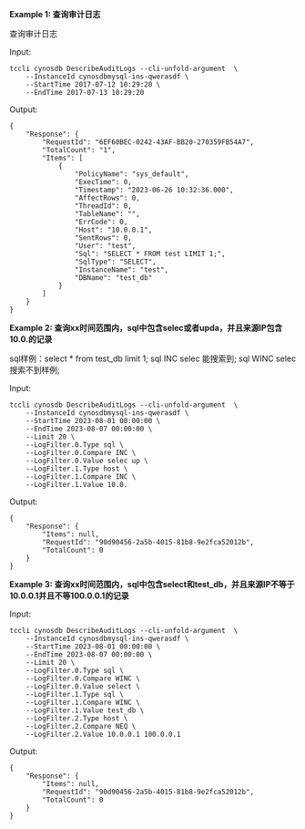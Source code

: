 **Example 1: 查询审计日志**

查询审计日志

Input: 

```
tccli cynosdb DescribeAuditLogs --cli-unfold-argument  \
    --InstanceId cynosdbmysql-ins-qwerasdf \
    --StartTime 2017-07-12 10:29:20 \
    --EndTime 2017-07-13 10:29:20
```

Output: 
```
{
    "Response": {
        "RequestId": "6EF60BEC-0242-43AF-BB20-270359FB54A7",
        "TotalCount": "1",
        "Items": [
            {
                "PolicyName": "sys_default",
                "ExecTime": 0,
                "Timestamp": "2023-06-26 10:32:36.000",
                "AffectRows": 0,
                "ThreadId": 0,
                "TableName": "",
                "ErrCode": 0,
                "Host": "10.0.0.1",
                "SentRows": 0,
                "User": "test",
                "Sql": "SELECT * FROM test LIMIT 1;",
                "SqlType": "SELECT",
                "InstanceName": "test",
                "DBName": "test_db"
            }
        ]
    }
}
```

**Example 2: 查询xx时间范围内，sql中包含selec或者upda，并且来源IP包含10.0.的记录**

sql样例：select * from test_db limit 1;
sql  INC selec 能搜索到;
sql  WINC selec 搜索不到样例;

Input: 

```
tccli cynosdb DescribeAuditLogs --cli-unfold-argument  \
    --InstanceId cynosdbmysql-ins-qwerasdf \
    --StartTime 2023-08-01 00:00:00 \
    --EndTime 2023-08-07 00:00:00 \
    --Limit 20 \
    --LogFilter.0.Type sql \
    --LogFilter.0.Compare INC \
    --LogFilter.0.Value selec up \
    --LogFilter.1.Type host \
    --LogFilter.1.Compare INC \
    --LogFilter.1.Value 10.0.
```

Output: 
```
{
    "Response": {
        "Items": null,
        "RequestId": "90d90456-2a5b-4015-81b8-9e2fca52012b",
        "TotalCount": 0
    }
}
```

**Example 3: 查询xx时间范围内，sql中包含select和test_db，并且来源IP不等于10.0.0.1并且不等100.0.0.1的记录**



Input: 

```
tccli cynosdb DescribeAuditLogs --cli-unfold-argument  \
    --InstanceId cynosdbmysql-ins-qwerasdf \
    --StartTime 2023-08-01 00:00:00 \
    --EndTime 2023-08-07 00:00:00 \
    --Limit 20 \
    --LogFilter.0.Type sql \
    --LogFilter.0.Compare WINC \
    --LogFilter.0.Value select \
    --LogFilter.1.Type sql \
    --LogFilter.1.Compare WINC \
    --LogFilter.1.Value test_db \
    --LogFilter.2.Type host \
    --LogFilter.2.Compare NEQ \
    --LogFilter.2.Value 10.0.0.1 100.0.0.1
```

Output: 
```
{
    "Response": {
        "Items": null,
        "RequestId": "90d90456-2a5b-4015-81b8-9e2fca52012b",
        "TotalCount": 0
    }
}
```

